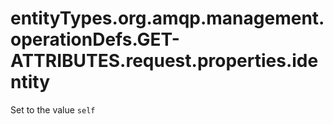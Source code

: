 # entityTypes.org.amqp.management.operationDefs.GET-ATTRIBUTES.request.properties.identity

Set to the value `self`

